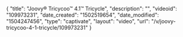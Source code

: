 {
    "title": "Joovy&reg; Tricycoo&trade; 4.1&trade; Tricycle",
    "description": "",
    "videoid": "109973231",
    "date_created": "1502519654",
    "date_modified": "1504247456",
    "type": "captivate",
    "layout": "video",
    "url": "\/v\/joovy-tricycoo-4-1-tricycle\/109973231"
}